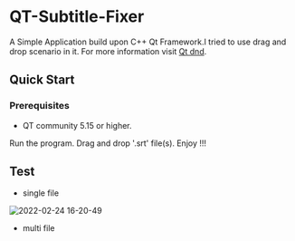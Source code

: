 # QT-Subtitle-Fixer
A Simple Application build upon C++ Qt Framework.I tried to use drag and drop scenario in it.
For more information visit [Qt dnd](https://doc.qt.io/qt-5/dnd.html).

## Quick Start
### Prerequisites
- QT community 5.15 or higher.

Run the program. Drag and drop '.srt' file(s). Enjoy !!!

## Test
- single file

![2022-02-24 16-20-49](https://user-images.githubusercontent.com/41180567/155528592-a97389c8-c582-44f6-b8ba-b1f5cfce24b7.gif)

- multi file
